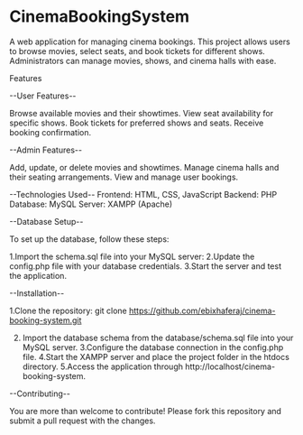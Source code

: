 # CinemaBookingSystem

A web application for managing cinema bookings. This project allows users to browse movies, select seats, and book tickets for different shows. Administrators can manage movies, shows, and cinema halls with ease.

Features

--User Features--

Browse available movies and their showtimes.
View seat availability for specific shows.
Book tickets for preferred shows and seats.
Receive booking confirmation.

--Admin Features--

Add, update, or delete movies and showtimes.
Manage cinema halls and their seating arrangements.
View and manage user bookings.

--Technologies Used--
Frontend: HTML, CSS, JavaScript
Backend: PHP
Database: MySQL
Server: XAMPP (Apache)

--Database Setup--

To set up the database, follow these steps:

1.Import the schema.sql file into your MySQL server:
2.Update the config.php file with your database credentials.
3.Start the server and test the application.

--Installation--

1.Clone the repository:
git clone https://github.com/ebixhaferaj/cinema-booking-system.git

2. Import the database schema from the database/schema.sql file into your MySQL server.
3.Configure the database connection in the config.php file.
4.Start the XAMPP server and place the project folder in the htdocs directory.
5.Access the application through http://localhost/cinema-booking-system.

--Contributing--

You are more than welcome to contribute! Please fork this repository and submit a pull request with the changes.
